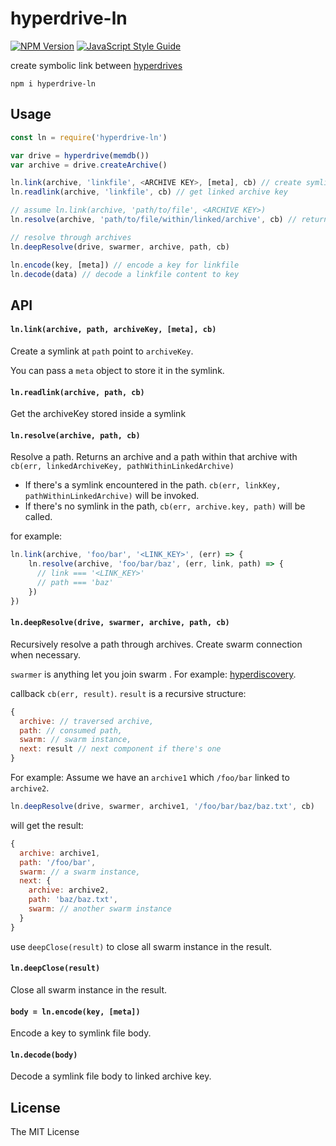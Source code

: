 # hyperdrive-ln

[![NPM Version](https://img.shields.io/npm/v/hyperdrive-ln.svg)](https://www.npmjs.com/package/hyperfeed) [![JavaScript Style Guide](https://img.shields.io/badge/code%20style-standard-brightgreen.svg)](http://standardjs.com/)

create symbolic link between [hyperdrives](https://github.com/mafintosh/hyperdrive)

`npm i hyperdrive-ln`

## Usage

```js
const ln = require('hyperdrive-ln')

var drive = hyperdrive(memdb())
var archive = drive.createArchive()

ln.link(archive, 'linkfile', <ARCHIVE KEY>, [meta], cb) // create symlink to another archive
ln.readlink(archive, 'linkfile', cb) // get linked archive key

// assume ln.link(archive, 'path/to/file', <ARCHIVE KEY>)
ln.resolve(archive, 'path/to/file/within/linked/archive', cb) // returns (err, <ARCHIVE KEY>, 'within/linked/archive')

// resolve through archives
ln.deepResolve(drive, swarmer, archive, path, cb)

ln.encode(key, [meta]) // encode a key for linkfile
ln.decode(data) // decode a linkfile content to key
```

## API

#### `ln.link(archive, path, archiveKey, [meta], cb)`

Create a symlink at `path` point to `archiveKey`.

You can pass a `meta` object to store it in the symlink.

#### `ln.readlink(archive, path, cb)`

Get the archiveKey stored inside a symlink

#### `ln.resolve(archive, path, cb)`

Resolve a path. Returns an archive and a path within that archive with `cb(err, linkedArchiveKey, pathWithinLinkedArchive)`

* If there's a symlink encountered in the path. `cb(err, linkKey, pathWithinLinkedArchive)` will be invoked.
* If there's no symlink in the path, `cb(err, archive.key, path)` will be called.

for example:

```js
ln.link(archive, 'foo/bar', '<LINK_KEY>', (err) => {
    ln.resolve(archive, 'foo/bar/baz', (err, link, path) => {
      // link === '<LINK_KEY>'
      // path === 'baz'
    })
})
```

#### `ln.deepResolve(drive, swarmer, archive, path, cb)`

Recursively resolve a path through archives. Create swarm connection when necessary.

`swarmer` is anything let you join swarm . For example: [hyperdiscovery](https://github.com/karissa/hyperdiscovery).

callback `cb(err, result)`. `result` is a recursive structure:
```js
{
  archive: // traversed archive,
  path: // consumed path,
  swarm: // swarm instance,
  next: result // next component if there's one
}
```

For example: Assume we have an `archive1` which `/foo/bar` linked to `archive2`.

```js
ln.deepResolve(drive, swarmer, archive1, '/foo/bar/baz/baz.txt', cb)
```

will get the result:

```js
{
  archive: archive1,
  path: '/foo/bar',
  swarm: // a swarm instance,
  next: {
    archive: archive2,
    path: 'baz/baz.txt',
    swarm: // another swarm instance
  }
}
```
use `deepClose(result)` to close all swarm instance in the result.

#### `ln.deepClose(result)`

Close all swarm instance in the result.

#### `body = ln.encode(key, [meta])`

Encode a key to symlink file body.

#### `ln.decode(body)`

Decode a symlink file body to linked archive key.

## License

The MIT License
